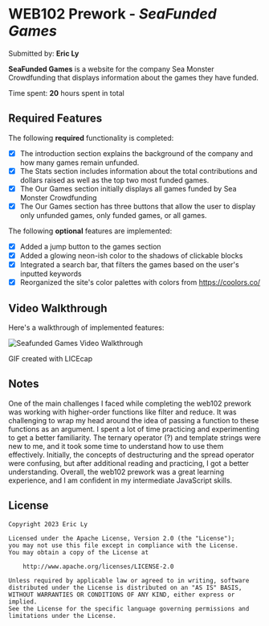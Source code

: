 # WEB102 Prework - *SeaFunded Games*

Submitted by: **Eric Ly**

**SeaFunded Games** is a website for the company Sea Monster Crowdfunding that displays information about the games they have funded.

Time spent: **20** hours spent in total

## Required Features

The following **required** functionality is completed:

* [x] The introduction section explains the background of the company and how many games remain unfunded.
* [x] The Stats section includes information about the total contributions and dollars raised as well as the top two most funded games.
* [x] The Our Games section initially displays all games funded by Sea Monster Crowdfunding
* [x] The Our Games section has three buttons that allow the user to display only unfunded games, only funded games, or all games.

The following **optional** features are implemented:

* [x] Added a jump button to the games section
* [x] Added a glowing neon-ish color to the shadows of clickable blocks
* [x] Integrated a search bar, that filters the games based on the user's inputted keywords
* [x] Reorganized the site's color palettes with colors from https://coolors.co/

## Video Walkthrough

Here's a walkthrough of implemented features:

<img src='https://imgur.com/dZyZdxs' title='Seafunded Games Video Walkthrough' width='' alt='Seafunded Games Video Walkthrough' />

GIF created with LICEcap

## Notes

One of the main challenges I faced while completing the web102 prework was working with higher-order functions like filter and reduce. It was challenging to wrap my head around the idea of passing a function to these functions as an argument. I spent a lot of time practicing and experimenting to get a better familiarity. The ternary operator (?) and template strings were new to me, and it took some time to understand how to use them effectively. Initially, the concepts of destructuring and the spread operator were confusing, but after additional reading and practicing, I got a better understanding. Overall, the web102 prework was a great learning experience, and I am confident in my intermediate JavaScript skills.

## License

    Copyright 2023 Eric Ly

    Licensed under the Apache License, Version 2.0 (the "License");
    you may not use this file except in compliance with the License.
    You may obtain a copy of the License at

        http://www.apache.org/licenses/LICENSE-2.0

    Unless required by applicable law or agreed to in writing, software
    distributed under the License is distributed on an "AS IS" BASIS,
    WITHOUT WARRANTIES OR CONDITIONS OF ANY KIND, either express or implied.
    See the License for the specific language governing permissions and
    limitations under the License.
